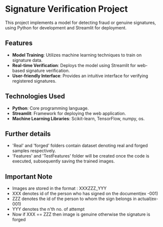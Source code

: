 # Signature Verification Project

This project implements a model for detecting fraud or genuine signatures, using Python for development and Streamlit for deployment.

## Features

- **Model Training**: Utilizes machine learning techniques to train on signature data.
- **Real-time Verification**: Deploys the model using Streamlit for web-based signature verification.
- **User-friendly Interface**: Provides an intuitive interface for verifying registered signatures.

## Technologies Used

- **Python**: Core programming language.
- **Streamlit**: Framework for deploying the web application.
- **Machine Learning Libraries**: Scikit-learn, TensorFlow, numpy, os.

## Further details

- 'Real' and 'forged' folders contain dataset denoting real and forged samples respectively.
- 'Features' and 'TestFeatures' folder will be created once the code is executed, subsequently saving the trained images.

## Important Note

- Images are stored in the format : XXXZZZ_YYY
- XXX denotes id of the person who has signed on the document(ex -001)
- ZZZ denotes the id of the person to whom the sign belongs in actual(ex- 001)
- YYY denotes the n'th no. of attempt
- Now if XXX == ZZZ then image is genuine otherwise the signature is forged
